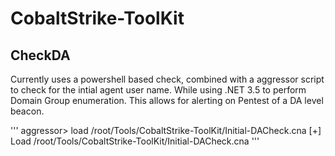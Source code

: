 # CobaltStrike-ToolKit

## CheckDA

Currently uses a powershell based check, combined with a aggressor script to check for the intial agent user name.
While using .NET 3.5 to perform Domain Group enumeration. This allows for alerting on Pentest of a DA level beacon.

'''
aggressor> load /root/Tools/CobaltStrike-ToolKit/Initial-DACheck.cna
[+] Load /root/Tools/CobaltStrike-ToolKit/Initial-DACheck.cna
'''
